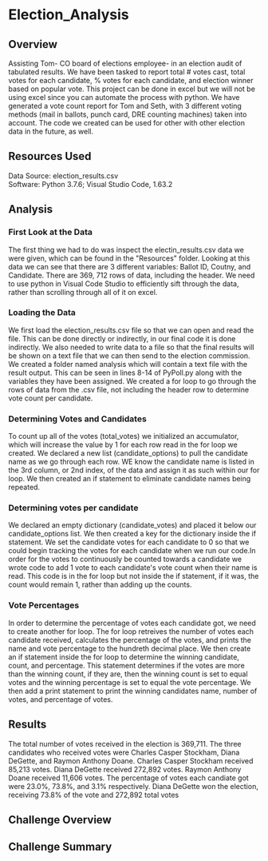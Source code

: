 # Election_Analysis

## Overview
Assisting Tom- CO board of elections employee- in an election audit of tabulated results. We have been tasked to report total # votes cast, total votes for each candidate, % votes for each candidate, and election winner based on popular vote. This project can be done in excel but we will not be using excel since you can automate the process with python. We have generated a vote count report for Tom and Seth, with 3 different voting methods (mail in ballots, punch card, DRE counting machines) taken into account. The code we created can be used for other with other election data in the future, as well. 

## Resources Used
Data Source: election_results.csv  
Software: Python 3.7.6; Visual Studio Code, 1.63.2

## Analysis
### First Look at the Data  
The first thing we had to do was inspect the electin_results.csv data we were given, which can be found in the "Resources" folder. Looking at this data we can see that there are 3 different variables: Ballot ID, Coutny, and Candidate. There are 369, 712 rows of data, including the header. We need to use python in Visual Code Studio to efficiently sift through the data, rather than scrolling through all of it on excel. 
### Loading the Data  
We first load the election_results.csv file so that we can open and read the file. This can be done directly or indirectly, in our final code it is done indirectly. We also needed to write data to a file so that the final results will be shown on a text file that we can then send to the election commission. We created a folder named analysis which will contain a text file with the result output. This can be seen in lines 8-14 of PyPoll.py along with the variables they have been assigned. We created a for loop to go through the rows of data from the .csv file, not including the header row to determine vote count per candidate. 
### Determining Votes and Candidates  
To count up all of the votes (total_votes) we initialized an accumulator, which will increase the value by 1 for each row read in the for loop we created. We declared a new list (candidate_options) to pull the candidate name as we go through each row. WE know the candidate name is listed in the 3rd column, or 2nd index, of the data and assign it as such within our for loop. We then created an if statement to eliminate candidate names being repeated.
### Determining votes per candidate  
We declared an empty dictionary (candidate_votes) and placed it below our candidate_options list. We then created a key for the dictionary inside the if statement. We set the candidate votes for each candidate to 0 so that we could begin tracking the votes for each candidate when we run our code.In order for the votes to continuously be counted towards a candidate we wrote code to add 1 vote to each candidate's vote count when their name is read. This code is in the for loop but not inside the if statement, if it was, the count would remain 1, rather than adding up the counts. 
### Vote Percentages
In order to determine the percentage of votes each candidate got, we need to create another for loop. The for loop retreives the number of votes each candidate received, calculates the percentage of the votes, and prints the name and vote percentage to the hundreth decimal place. We then create an if statement inside the for loop to determine the winning candidate, count, and percentage. This statement determines if the votes are more than the winning count, if they are, then the winning count is set to equal votes and the winning percentage is set to equal the vote percentage. We then add a print statement to print the winning candidates name, number of votes, and percentage of votes. 

## Results
The total number of votes received in the election is 369,711. The three candidates who received votes were Charles Casper Stockham, Diana DeGette, and Raymon Anthony Doane. Charles Casper Stockham received 85,213 votes. Diana DeGette received 272,892 votes. Raymon Anthony Doane received 11,606 votes. The percentage of votes each candiate got were 23.0%, 73.8%, and 3.1% respectively. Diana DeGette won the election, receiving 73.8% of the vote and 272,892 total votes

## Challenge Overview

## Challenge Summary
